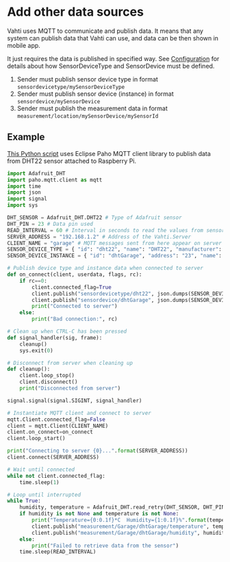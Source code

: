 # Add other data sources
Vahti uses MQTT to communicate and publish data. It means that any system can publish data that Vahti can use, and data can be then shown in mobile app.

It just requires the data is published in specified way. See [Configuration](Configuration.md) for details about how SensorDeviceType and SensorDevice must be defined.

1. Sender must publish sensor device type in format `sensordevicetype/mySensorDeviceType`
2. Sender must publish sensor device (instance) in format `sensordevice/mySensorDevice`
3. Sender must publish the measurement data in format `measurement/location/mySensorDevice/mySensorId`

## Example
[This Python script](..\src\Misc\publish_dht22.py) uses Eclipse Paho MQTT client library to publish data from DHT22 sensor attached to Raspberry Pi. 
```python
import Adafruit_DHT
import paho.mqtt.client as mqtt
import time
import json
import signal
import sys

DHT_SENSOR = Adafruit_DHT.DHT22 # Type of Adafruit sensor
DHT_PIN = 23 # Data pin used
READ_INTERVAL = 60 # Interval in seconds to read the values from sensor
SERVER_ADDRESS = "192.168.1.2" # Address of the Vahti.Server
CLIENT_NAME = "garage" # MQTT messages sent from here appear on server with this client name
SENSOR_DEVICE_TYPE = { "id": "dht22", "name": "DHT22", "manufacturer": "", "sensors": [ { "id": "temperature", "name": "Temperature", "class": "temperature", "unit": "°C" }, { "id": "humidity", "name": "Relative humidity", "class": "humidity", "unit": "%" } ] }
SENSOR_DEVICE_INSTANCE = { "id": "dhtGarage", "address": "23", "name": "Garage DHT22", "sensorDeviceTypeId": "dht22", "location": "Garage" }

# Publish device type and instance data when connected to server
def on_connect(client, userdata, flags, rc):
    if rc==0:
        client.connected_flag=True
        client.publish("sensordevicetype/dht22", json.dumps(SENSOR_DEVICE_TYPE))
        client.publish("sensordevice/dhtGarage", json.dumps(SENSOR_DEVICE_INSTANCE))
        print("Connected to server")
    else:
        print("Bad connection:", rc)

# Clean up when CTRL-C has been pressed
def signal_handler(sig, frame):
    cleanup()
    sys.exit(0)

# Disconnect from server when cleaning up
def cleanup():
    client.loop_stop()
    client.disconnect()
    print("Disconnected from server")

signal.signal(signal.SIGINT, signal_handler)

# Instantiate MQTT client and connect to server
mqtt.Client.connected_flag=False
client = mqtt.Client(CLIENT_NAME)
client.on_connect=on_connect
client.loop_start()

print("Connecting to server {0}...".format(SERVER_ADDRESS))
client.connect(SERVER_ADDRESS)

# Wait until connected
while not client.connected_flag:
    time.sleep(1)

# Loop until interrupted
while True:
    humidity, temperature = Adafruit_DHT.read_retry(DHT_SENSOR, DHT_PIN)
    if humidity is not None and temperature is not None:
        print("Temperature={0:0.1f}*C  Humidity={1:0.1f}%".format(temperature, humidity))
        client.publish("measurement/Garage/dhtGarage/temperature", temperature)
        client.publish("measurement/Garage/dhtGarage/humidity", humidity)
    else:
        print("Failed to retrieve data from the sensor")
    time.sleep(READ_INTERVAL)
```